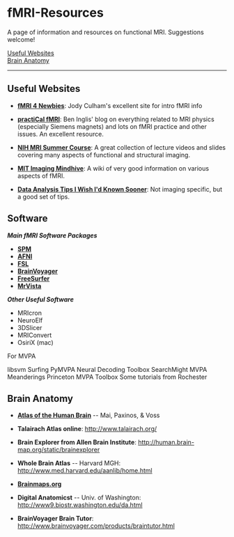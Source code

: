# fMRI-Resources
A page of information and resources on functional MRI. Suggestions welcome!

[Useful Websites](#useful-websites)  
[Brain Anatomy](#brain-anatomy)  


---


## Useful Websites


* **[fMRI 4 Newbies](http://culhamlab.ssc.uwo.ca/fmri4newbies/)**: Jody Culham's excellent site for intro fMRI info

* **[practiCal fMRI](https://practicalfmri.blogspot.com/)**: Ben Inglis' blog on everything related to MRI physics (especially Siemens magnets) and lots on fMRI practice and other issues. An excellent resource.

* **[NIH MRI Summer Course](https://fmrif.nimh.nih.gov/public/fmri-course)**: A great collection of lecture videos and slides covering many aspects of functional and structural imaging.

* **[MIT Imaging Mindhive](http://mindhive.mit.edu/imaging)**: A wiki of very good information on various aspects of fMRI.

* **[Data Analysis Tips I Wish I'd Known Sooner](http://deevybee.blogspot.com/2014/04/data-analysis-ten-tips-i-wish-id-known.html)**: Not imaging specific, but a good set of tips.


## Software

***Main fMRI Software Packages***

* **[SPM](http://www.fil.ion.ucl.ac.uk/spm/)**
* **[AFNI](https://afni.nimh.nih.gov/)**
* **[FSL](https://fsl.fmrib.ox.ac.uk/fsl/fslwiki)**
* **[BrainVoyager](http://www.brainvoyager.com/)**
* **[FreeSurfer](https://surfer.nmr.mgh.harvard.edu/)**
* **[MrVista](https://github.com/vistalab/vistasoft)**

***Other Useful Software***

* MRIcron
* NeuroElf
* 3DSlicer
* MRIConvert
* OsiriX (mac)

For MVPA

libsvm
Surfing
PyMVPA
Neural Decoding Toolbox
SearchMight
MVPA Meanderings
Princeton MVPA Toolbox
Some tutorials from Rochester



## Brain Anatomy

* **[Atlas of the Human Brain](http://www.amazon.com/Atlas-Human-Brain-Third-Edition/dp/012373603X)** -- Mai, Paxinos, & Voss

* **Talairach Atlas online**: http://www.talairach.org/

* **Brain Explorer from Allen Brain Institute**: http://human.brain-map.org/static/brainexplorer

* **Whole Brain Atlas** -- Harvard MGH: http://www.med.harvard.edu/aanlib/home.html

* **[Brainmaps.org](brainmaps.org)**

* **Digital Anatomicst** -- Univ. of Washington: http://www9.biostr.washington.edu/da.html

* **BrainVoyager Brain Tutor**: http://www.brainvoyager.com/products/braintutor.html
